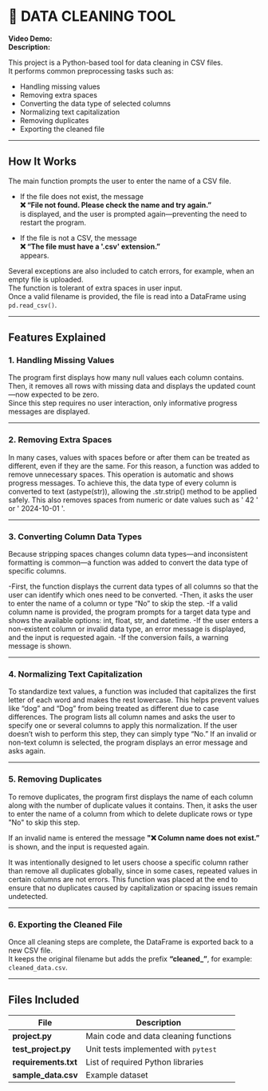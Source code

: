 # 🧹 DATA CLEANING TOOL

**Video Demo:** <URL HERE>  
**Description:**  

This project is a Python-based tool for data cleaning in CSV files.  
It performs common preprocessing tasks such as:

- Handling missing values  
- Removing extra spaces  
- Converting the data type of selected columns  
- Normalizing text capitalization  
- Removing duplicates  
- Exporting the cleaned file  

---

##  How It Works

The main function prompts the user to enter the name of a CSV file.

- If the file does not exist, the message  
  **❌ “File not found. Please check the name and try again.”**  
  is displayed, and the user is prompted again—preventing the need to restart the program.  

- If the file is not a CSV, the message  
  **❌ “The file must have a '.csv' extension.”**  
  appears.

Several exceptions are also included to catch errors, for example, when an empty file is uploaded.  
The function is tolerant of extra spaces in user input.  
Once a valid filename is provided, the file is read into a DataFrame using `pd.read_csv()`.

---

##  Features Explained

### 1. Handling Missing Values
The program first displays how many null values each column contains.  
Then, it removes all rows with missing data and displays the updated count—now expected to be zero.  
Since this step requires no user interaction, only informative progress messages are displayed.

---

### 2. Removing Extra Spaces
In many cases, values with spaces before or after them can be treated as different, even if they are the same. 
For this reason, a function was added to remove unnecessary spaces. This operation is automatic and shows progress messages. 
To achieve this, the data type of every column is converted to text (astype(str)), allowing the .str.strip() method to be applied safely. 
This also removes spaces from numeric or date values such as ' 42 ' or ' 2024-10-01 '.

---

### 3. Converting Column Data Types
Because stripping spaces changes column data types—and inconsistent formatting is common—a function was added to convert the data type of specific columns.

-First, the function displays the current data types of all columns so that the user can identify which ones need to be converted.
-Then, it asks the user to enter the name of a column or type “No” to skip the step. 
-If a valid column name is provided, the program prompts for a target data type and shows the available options: int, float, str, and datetime. 
-If the user enters a non-existent column or invalid data type, an error message is displayed, and the input is requested again. 
-If the conversion fails, a warning message is shown.

---

### 4. Normalizing Text Capitalization
To standardize text values, a function was included that capitalizes the first letter of each word and makes the rest lowercase. 
This helps prevent values like “dog” and “Dog” from being treated as different due to case differences. 
The program lists all column names and asks the user to specify one or several columns to apply this normalization. 
If the user doesn’t wish to perform this step, they can simply type “No.” 
If an invalid or non-text column is selected, the program displays an error message and asks again.

---

### 5. Removing Duplicates
To remove duplicates, the program first displays the name of each column along with the number of duplicate values it contains. 
Then, it asks the user to enter the name of a column from which to delete duplicate rows or type "No" to skip this step. 

If an invalid name is entered the message **"❌ Column name does not exist.”** is shown, and the input is requested again. 

It was intentionally designed to let users choose a specific column rather than remove all duplicates globally, since in some cases, repeated values in certain columns are not errors. 
This function was placed at the end to ensure that no duplicates caused by capitalization or spacing issues remain undetected.

---

### 6. Exporting the Cleaned File
Once all cleaning steps are complete, the DataFrame is exported back to a new CSV file.  
It keeps the original filename but adds the prefix **“cleaned_”**, for example:  
`cleaned_data.csv`.

---

##  Files Included

| File | Description |
|------|--------------|
| **project.py** | Main code and data cleaning functions |
| **test_project.py** | Unit tests implemented with `pytest` |
| **requirements.txt** | List of required Python libraries |
| **sample_data.csv** | Example dataset |
